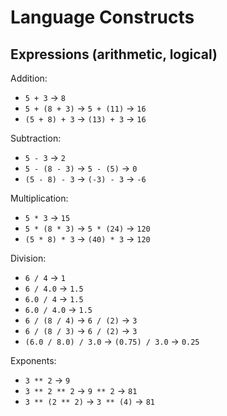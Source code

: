 # Language Constructs

## Expressions (arithmetic, logical)

Addition:

- `5 + 3` &rarr; `8`
- `5 + (8 + 3)` &rarr; `5 + (11)` &rarr; `16`
- `(5 + 8) + 3` &rarr; `(13) + 3` &rarr; `16`

Subtraction:

- `5 - 3` &rarr; `2`
- `5 - (8 - 3)` &rarr; `5 - (5)` &rarr; `0`
- `(5 - 8) - 3` &rarr; `(-3) - 3` &rarr; `-6`

Multiplication:

- `5 * 3` &rarr; `15`
- `5 * (8 * 3)` &rarr; `5 * (24)` &rarr; `120`
- `(5 * 8) * 3` &rarr; `(40) * 3` &rarr; `120`

Division:

- `6 / 4` &rarr; `1`
- `6 / 4.0` &rarr; `1.5`
- `6.0 / 4` &rarr; `1.5`
- `6.0 / 4.0` &rarr; `1.5`
- `6 / (8 / 4)` &rarr; `6 / (2)` &rarr; `3`
- `6 / (8 / 3)` &rarr; `6 / (2)` &rarr; `3`
- `(6.0 / 8.0) / 3.0` &rarr; `(0.75) / 3.0` &rarr; `0.25`

Exponents:

- `3 ** 2` &rarr; `9`
- `3 ** 2 ** 2` &rarr; `9 ** 2` &rarr; `81`
- `3 ** (2 ** 2)` &rarr; `3 ** (4)` &rarr; `81`
